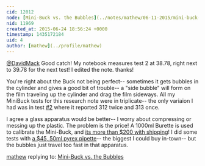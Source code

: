 ```yaml
---
cid: 12012
node: [Mini-Buck vs. the Bubbles](../notes/mathew/06-11-2015/mini-buck-vs-the-bubbles)
nid: 11969
created_at: 2015-06-24 18:56:24 +0000
timestamp: 1435172184
uid: 4
author: [mathew](../profile/mathew)
---
```


[@DavidMack](/profile/DavidMack) Good catch! My notebook measures test 2 at 38.78, right next to 39.78 for the next test!  I edited the note.  thanks!

You're right about the Buck not being perfect-- sometimes it gets bubbles in the cylinder and gives a good bit of trouble-- a "side bubble" will form on the film traveling up the cylinder and drag the film sideways.  All my MiniBuck tests for this research note were in triplicate-- the only variaion I had was in test [#2](/n/2) where it reported 312 twice and 313 once.  

I agree a glass apparatus would be better-- I worry about compressing or messing up the plastic.  The problem is the price!  A 1000ml Burette is used to calibrate the Mini-Buck, and [its more than $200 with shipping](http://www.coleparmer.com/Product/Pyrex_2094_Large_Volume_Class_B_Glass_Burette_1000_mL_1_Cs/EW-34542-34)!  I did some tests with [a $45, 50ml pyrex pipette](http://publiclab.org/notes/mathew/06-04-2015/using-soap-bubbles-for-pump-calibration#c11923)-- the biggest I could buy in-town-- but the bubbles just travel too fast in that apparatus. 


[mathew](../profile/mathew) replying to: [Mini-Buck vs. the Bubbles](../notes/mathew/06-11-2015/mini-buck-vs-the-bubbles)

